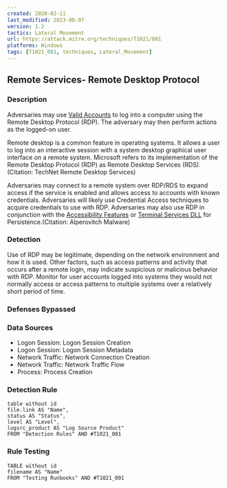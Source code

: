 ```yaml
---
created: 2020-02-11
last_modified: 2023-08-07
version: 1.2
tactics: Lateral Movement
url: https://attack.mitre.org/techniques/T1021/001
platforms: Windows
tags: [T1021_001, techniques, Lateral_Movement]
---
```


## Remote Services- Remote Desktop Protocol

### Description

Adversaries may use [Valid Accounts](https://attack.mitre.org/techniques/T1078) to log into a computer using the Remote Desktop Protocol (RDP). The adversary may then perform actions as the logged-on user.

Remote desktop is a common feature in operating systems. It allows a user to log into an interactive session with a system desktop graphical user interface on a remote system. Microsoft refers to its implementation of the Remote Desktop Protocol (RDP) as Remote Desktop Services (RDS).(Citation: TechNet Remote Desktop Services) 

Adversaries may connect to a remote system over RDP/RDS to expand access if the service is enabled and allows access to accounts with known credentials. Adversaries will likely use Credential Access techniques to acquire credentials to use with RDP. Adversaries may also use RDP in conjunction with the [Accessibility Features](https://attack.mitre.org/techniques/T1546/008) or [Terminal Services DLL](https://attack.mitre.org/techniques/T1505/005) for Persistence.(Citation: Alperovitch Malware)

### Detection

Use of RDP may be legitimate, depending on the network environment and how it is used. Other factors, such as access patterns and activity that occurs after a remote login, may indicate suspicious or malicious behavior with RDP. Monitor for user accounts logged into systems they would not normally access or access patterns to multiple systems over a relatively short period of time.

### Defenses Bypassed



### Data Sources

  - Logon Session: Logon Session Creation
  -  Logon Session: Logon Session Metadata
  -  Network Traffic: Network Connection Creation
  -  Network Traffic: Network Traffic Flow
  -  Process: Process Creation
### Detection Rule

```dataview
table without id
file.link AS "Name",
status AS "Status",
level AS "Level",
logsrc_product AS "Log Source Product"
FROM "Detection Rules" AND #T1021_001
```

### Rule Testing

```dataview
TABLE without id
filename AS "Name"
FROM "Testing Runbooks" AND #T1021_001
```
